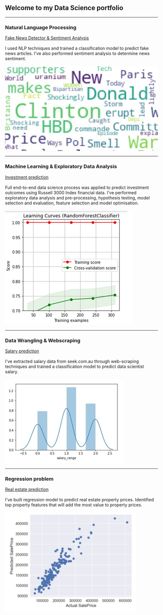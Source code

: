 ## Welcome to my Data Science portfolio

---

### Natural Language Processing

[Fake News Detector & Sentiment Analysis](/sample_page)<br>
<br>
I used NLP techniques and trained a classification model to predict fake news articles. I've also performed sentiment analysis to determine news sentiment.<br>
<br>
<img src="/images/word_cloud_sm.png?raw=true"/> 

---

### Machine Learning & Exploratory Data Analysis 

[Investment prediction](/sample_page)<br>
<br>
Full end-to-end data science process was applied to predict investment outcomes using Russell 3000 Index financial data. I've performed exploratory data analysis and pre-processing, hypothesis testing, model selection and evaluation, feature selection and model optimisation.<br>
<br>
<img src="images/learn_curve.jpg?raw=true"/>

---

### Data Wrangling & Webscraping 

[Salary prediction](/sample_page)<br>
<br>
I've extracted salary data from seek.com.au through web-scraping techniques and trained a classification model to predict data scientist salary.<br>
<br>
<img src="images/salary.jpg?raw=true"/>

---

### Regression problem 

[Real estate prediction](/sample_page)<br>
<br>
I've built regression model to predict real estate property prices. Identified top property features that will add the most value to property prices.<br>
<br>
<img src="images/regression.jpg?raw=true"/>
